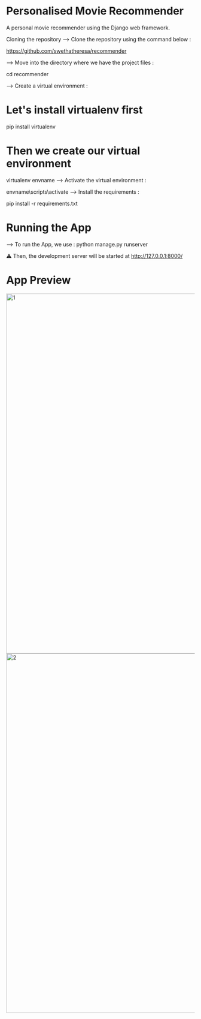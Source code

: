 # Personalised Movie Recommender


 A personal movie recommender using the Django web framework.
 
  Cloning the repository
--> Clone the repository using the command below :


https://github.com/swethatheresa/recommender

--> Move into the directory where we have the project files :

cd recommender

--> Create a virtual environment :

# Let's install virtualenv first
pip install virtualenv

# Then we create our virtual environment
virtualenv envname
--> Activate the virtual environment :

envname\scripts\activate
--> Install the requirements :

pip install -r requirements.txt

# Running the App

--> To run the App, we use :
python manage.py runserver


⚠ Then, the development server will be started at http://127.0.0.1:8000/

# App Preview


<img width="960" alt="1" src="https://user-images.githubusercontent.com/83918978/220999555-d5f30770-5948-4516-81e9-880bf41910b2.png">

<img width="959" alt="2" src="https://user-images.githubusercontent.com/83918978/220999509-afa98018-1047-4e44-b55f-54cd436f8a7e.png">
